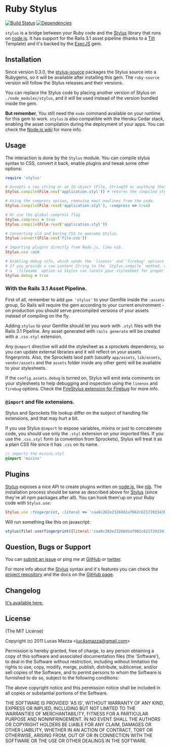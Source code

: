 # Ruby Stylus

[![Build Status](https://secure.travis-ci.org/lucasmazza/ruby-stylus.png)](http://travis-ci.org/lucasmazza/ruby-stylus)
[![Dependencies](https://gemnasium.com/lucasmazza/ruby-stylus.png?travis)](https://gemnasium.com/lucasmazza/ruby-stylus)

`stylus` is a bridge between your Ruby code and the [Stylus](https://github.com/LearnBoost/stylus) library that runs on [node.js](http://nodejs.org). It has support for the Rails 3.1 asset pipeline (thanks to a [Tilt](https://github.com/rtomayko/tilt) Template) and it's backed by the [ExecJS](https://github.com/sstephenson/execjs) gem.

## Installation

Since version 0.3.0, the [stylus-source](https://github.com/railsjedi/ruby-stylus-source) packages the Stylus source into a Rubygems, so it will be available after installing this gem. The `ruby-source` version will follow the Stylus releases and their versions.

You can replace the Stylus code by placing another version of Stylus on `./node_modules/stylus`, and it will be used instead of the version bundled inside the gem.

**But remember**, You still need the `node` command available on your runtime for this gem to work. `stylus` is also compatible with the Heroku Cedar stack, enabling the asset compilation during the deployment of your apps. You can check the [Node.js wiki](https://github.com/joyent/node/wiki/Quick-and-easy-installation) for more info.

## Usage

The interaction is done by the `Stylus` module. You can compile stylus syntax to CSS, convert it back, enable plugins and tweak some other options:

```ruby
require 'stylus'

# Accepts a raw string or an IO object (File, StringIO or anything that responds to 'read').
Stylus.compile(File.new('application.styl')) # returns the compiled stylesheet.

# Using the compress option, removing most newlines from the code.
Stylus.compile(File.read('application.styl'), :compress => true)

# Or use the global compress flag
Stylus.compress = true
Stylus.compile(File.read('application.styl'))

# Converting old and boring CSS to awesome Stylus.
Stylus.convert(File.new('file.css'))

# Importing plugins directly from Node.js, like nib.
Stylus.use :nib

# Enabling debug info, which sends the 'linenos' and 'firebug' options to Stylus.
# If you provide a raw content String to the `Stylus.compile` method, remember to send
# a `:filename` option so Stylus can locate your stylesheet for proper inspection.
Stylus.debug = true
```
### With the Rails 3.1 Asset Pipeline.

First of all, remember to add `gem 'stylus'` to your Gemfile inside the `:assets` group, So Rails will require the gem according to your current environment - on production you should serve precompiled versions of your assets instead of compiling on the fly.

Adding `stylus` to your Gemfile should let you work with `.styl` files with the Rails 3.1 Pipeline. Any asset generated with `rails generate` will be created with a `.css.styl` extension.

Any `@import` directive will add the stylesheet as a sprockets dependency, so you can update external libraries and it will reflect on your assets fingerprints. Also, the Sprockets laod path (usually `app/assets`, `lib/assets`, `vendor/assets` and the `assets` folder inside any other gem) will be available to your stylesheets.

If the `config.assets.debug` is turned on, Stylus will emit exta comments on your stylesheets to help debugging and inspection using the `linenos` and `firebug` options. Check the [FireStylus extension for Firebug](https://github.com/LearnBoost/stylus/blob/master/docs/firebug.md) for more info.

### `@import` and file extensions.

Stylus and Sprockets file lookup differ on the subject of handling file extensions, and that may hurt a bit.

If you use Stylus `@import` to expose variables, mixins or just to concatenate code, you should use only the `.styl` extension on your imported files. If you use the `.css.styl` form (a convention from Sprockets), Stylus will treat it as a plain CSS file since it has `.css` on its name.

```sass
// imports the mixins.styl
@import 'mixins'
```

## Plugins

[Stylus](https://github.com/LearnBoost/stylus) exposes a nice API to create plugins written on [node.js](http://nodejs.org), like [nib](https://github.com/visionmedia/nib). The installation process should be same as described above for [Stylus](https://github.com/LearnBoost/stylus) (since they're all npm packages after all). You can hook them'up on your Ruby code with `Stylus.use`:

```ruby
Stylus.use :fingerprint, :literal => 'caa8c262e23268d2a7062c6217202343b84f472b'
```

Will run something like this on javascript:

```javascript
stylus(file).use(fingerprint({literal:'caa8c262e23268d2a7062c6217202343b84f472b'}));
```

## Question, Bugs or Support

You can [submit an issue](https://github.com/lucasmazza/ruby-stylus/issues) or ping me at [GitHub](http://github.com/lucasmazza) or [twitter](http://twitter.com/lucasmazza).

For more info about the [Stylus](https://github.com/LearnBoost/stylus) syntax and it's features you can check the [project repository](https://github.com/learnboost/stylus) and the docs on the [GitHub page](http://learnboost.github.com/stylus).

## Changelog
[It's available here.](https://github.com/lucasmazza/ruby-stylus/blob/master/CHANGELOG.md)

## License

(The MIT License)

Copyright (c) 2011 Lucas Mazza &lt;luc4smazza@gmail.com&gt;

Permission is hereby granted, free of charge, to any person obtaining
a copy of this software and associated documentation files (the
'Software'), to deal in the Software without restriction, including
without limitation the rights to use, copy, modify, merge, publish,
distribute, sublicense, and/or sell copies of the Software, and to
permit persons to whom the Software is furnished to do so, subject to
the following conditions:

The above copyright notice and this permission notice shall be
included in all copies or substantial portions of the Software.

THE SOFTWARE IS PROVIDED 'AS IS', WITHOUT WARRANTY OF ANY KIND,
EXPRESS OR IMPLIED, INCLUDING BUT NOT LIMITED TO THE WARRANTIES OF
MERCHANTABILITY, FITNESS FOR A PARTICULAR PURPOSE AND NONINFRINGEMENT.
IN NO EVENT SHALL THE AUTHORS OR COPYRIGHT HOLDERS BE LIABLE FOR ANY
CLAIM, DAMAGES OR OTHER LIABILITY, WHETHER IN AN ACTION OF CONTRACT,
TORT OR OTHERWISE, ARISING FROM, OUT OF OR IN CONNECTION WITH THE
SOFTWARE OR THE USE OR OTHER DEALINGS IN THE SOFTWARE.